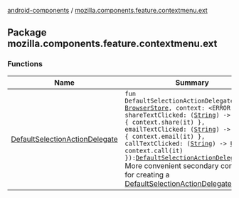[android-components](../index.md) / [mozilla.components.feature.contextmenu.ext](./index.md)

## Package mozilla.components.feature.contextmenu.ext

### Functions

| Name | Summary |
|---|---|
| [DefaultSelectionActionDelegate](-default-selection-action-delegate.md) | `fun DefaultSelectionActionDelegate(store: `[`BrowserStore`](../mozilla.components.browser.state.store/-browser-store/index.md)`, context: <ERROR CLASS>, shareTextClicked: (`[`String`](https://kotlinlang.org/api/latest/jvm/stdlib/kotlin/-string/index.html)`) -> `[`Unit`](https://kotlinlang.org/api/latest/jvm/stdlib/kotlin/-unit/index.html)` = { context.share(it) }, emailTextClicked: (`[`String`](https://kotlinlang.org/api/latest/jvm/stdlib/kotlin/-string/index.html)`) -> `[`Unit`](https://kotlinlang.org/api/latest/jvm/stdlib/kotlin/-unit/index.html)` = { context.email(it) }, callTextClicked: (`[`String`](https://kotlinlang.org/api/latest/jvm/stdlib/kotlin/-string/index.html)`) -> `[`Unit`](https://kotlinlang.org/api/latest/jvm/stdlib/kotlin/-unit/index.html)` = { context.call(it) }): `[`DefaultSelectionActionDelegate`](../mozilla.components.feature.contextmenu/-default-selection-action-delegate/index.md)<br>More convenient secondary constructor for creating a [DefaultSelectionActionDelegate](../mozilla.components.feature.contextmenu/-default-selection-action-delegate/index.md). |

